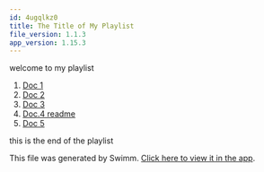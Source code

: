 ```yaml
---
id: 4ugqlkz0
title: The Title of My Playlist
file_version: 1.1.3
app_version: 1.15.3
---
```


<!-- Intro - Do not remove this comment -->
welcome to my playlist
<!-- Steps - Do not remove this comment -->
1. [Doc 1](doc-1.y98xoytr.sw.md)
2. [Doc 2](doc-2.ufg2xzd4.sw.md)
3. [Doc 3](doc-3.tngjmzcv.sw.md)
4. [Doc.4 readme](README.md)
5. [Doc 5](doc-5.3rgf02r8.sw.md)


<!-- Summary - Do not remove this comment -->
this is the end of the playlist

This file was generated by Swimm. [Click here to view it in the app](https://swimm-web-app.web.app/repos/Z2l0aHViJTNBJTNBZWNvbW0lM0ElM0Ftb3NoaWtzd2ltbQ==/playlists/4ugqlkz0).
